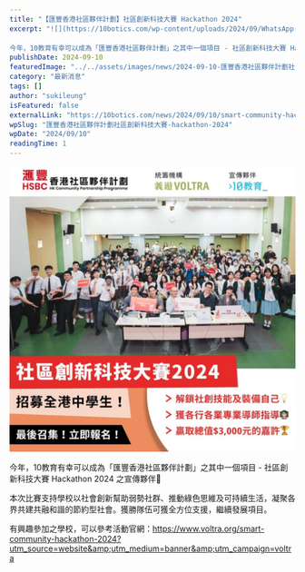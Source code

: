 ```yaml
---
title: "【匯豐香港社區夥伴計劃】社區創新科技大賽 Hackathon 2024"
excerpt: "![](https://10botics.com/wp-content/uploads/2024/09/WhatsApp-Image-2024-09-10-at-11.15.43-AM-1-1024x1024.jpeg)

今年，10教育有幸可以成為「匯豐香港社區夥伴計劃」之其中一個項目 - 社區創新科技大賽 Hackathon 2024..."
publishDate: 2024-09-10
featuredImage: "../../assets/images/news/2024-09-10-匯豐香港社區夥伴計劃社區創新科技大賽-hackathon-2024/image1.jpeg"
category: "最新消息"
tags: []
author: "sukileung"
isFeatured: false
externalLink: "https://10botics.com/news/2024/09/10/smart-community-hackathon-2024/"
wpSlug: "匯豐香港社區夥伴計劃社區創新科技大賽-hackathon-2024"
wpDate: "2024/09/10"
readingTime: 1
---
```


![](../../assets/images/news/2024-09-10-匯豐香港社區夥伴計劃社區創新科技大賽-hackathon-2024/image2.jpeg)

今年，10教育有幸可以成為「匯豐香港社區夥伴計劃」之其中一個項目 - 社區創新科技大賽 Hackathon 2024 之宣傳夥伴🎊

本次比賽支持學校以社會創新幫助弱勢社群、推動綠色思維及可持續生活，凝聚各界共建共融和諧的節約型社會。獲勝隊伍可獲全方位支援，繼續發展項目。

有興趣參加之學校，可以參考活動官網：https://www.voltra.org/smart-community-hackathon-2024?utm_source=website&amp;utm_medium=banner&amp;utm_campaign=voltra